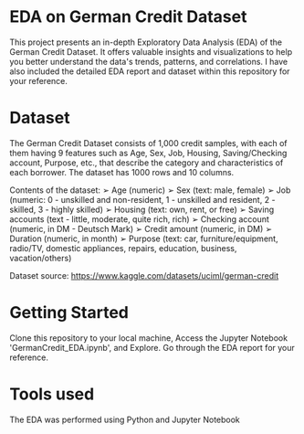 ﻿# EDA on German Credit Dataset
This project presents an in-depth Exploratory Data Analysis (EDA) of the German Credit Dataset. It offers valuable insights and visualizations to help you better understand the data's trends, patterns, and correlations. I have also included the detailed EDA report and dataset within this repository for your reference.

# Dataset
The German Credit Dataset consists of 1,000 credit samples, with each of them having 9 features such as Age, Sex, Job, Housing, Saving/Checking account, Purpose, etc., that describe the category and characteristics of each borrower. The dataset has 1000 rows and 10 columns.

Contents of the dataset:
➢ Age (numeric)
➢ Sex (text: male, female)
➢ Job (numeric: 0 - unskilled and non-resident, 1 - unskilled and resident, 2 - skilled, 3 - highly skilled)
➢ Housing (text: own, rent, or free)
➢ Saving accounts (text - little, moderate, quite rich, rich)
➢ Checking account (numeric, in DM - Deutsch Mark)
➢ Credit amount (numeric, in DM)
➢ Duration (numeric, in month)
➢ Purpose (text: car, furniture/equipment, radio/TV, domestic appliances, repairs, education, business, vacation/others)

Dataset source: https://www.kaggle.com/datasets/uciml/german-credit

# Getting Started
Clone this repository to your local machine, Access the Jupyter Notebook 'GermanCredit_EDA.ipynb', and Explore. Go through the EDA report for your reference.

# Tools used
The EDA was performed using Python and Jupyter Notebook
